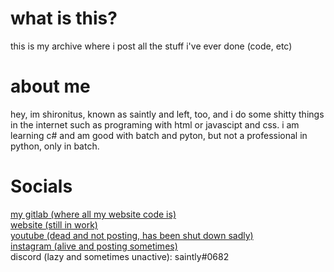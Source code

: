 # what is this?
this is my archive where i post all the stuff i've ever done (code, etc)

# about me
hey, im shironitus, known as saintly and left, too, and i do some shitty things in the internet such as programing with html or javascipt and css. i am learning c# and am good with batch and pyton, but not a professional in python, only in batch. 

# Socials
<a href="https://gitlab.com/akiRea" target="_blank">my gitlab (where all my website code is)</a><br>
<a href="https://wolframe.club" target="_blank">website (still in work)</a><br>
<a href="https://bit.ly/selimtcoiv" target="_blank">youtube (dead and not posting, has been shut down sadly)</a><br>
<a href="https://instagram.com/dxrk.editorial" target="_blank">instagram (alive and posting sometimes)</a><br>
discord (lazy and sometimes unactive): saintly#0682
